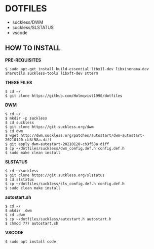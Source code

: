 # DOTFILES

* suckless/DWM
* suckless/SLSTATUS
* vscode

## HOW TO INSTALL

**PRE-REQUISITES**
```
$ sudo apt-get install build-essential libx11-dev libxinerama-dev sharutils suckless-tools libxft-dev stterm
```

**THESE FILES**
```
$ cd ~/
$ git clone https://github.com/Holmqvist1990/dotfiles
```

**DWM**
```
$ cd ~/
$ mkdir -p suckless
$ cd suckless
$ git clone https://git.suckless.org/dwm
$ cd dwm
$ wget http://dwm.suckless.org/patches/autostart/dwm-autostart-20210120-cb3f58a.diff
$ git apply dwm-autostart-20210120-cb3f58a.diff
$ cp ~/dotfiles/suckless/dwm_config.def.h config.def.h
$ sudo make clean install
```

**SLSTATUS**
```
$ cd ~/suckless
$ git clone https://git.suckless.org/slstatus
$ cd slstatus
$ cp ~/dotfiles/suckless/sls_config.def.h config.def.h
$ sudo clean make install
```

**autostart.sh**
```
$ cd ~/
$ mkdir .dwm
$ cd .dwm
$ cp ~/dotfiles/suckless/autostart.h autostart.h
$ chmod 777 autostart.sh
```

**VSCODE**
```
$ sudo apt install code
```
